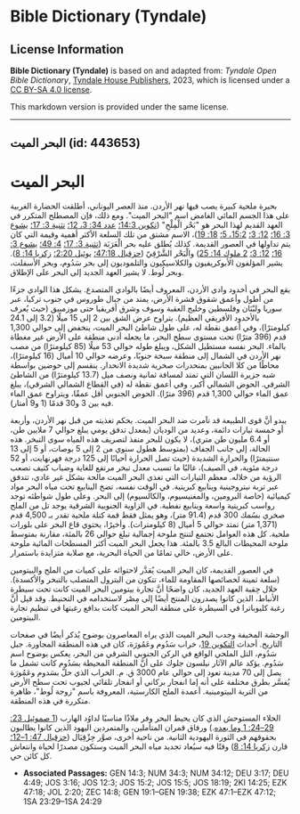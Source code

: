# Bible Dictionary (Tyndale)

## License Information

**Bible Dictionary (Tyndale)** is based on and adapted from: _Tyndale Open Bible Dictionary_, [Tyndale House Publishers](https://tyndaleopenresources.com/), 2023, which is licensed under a [CC BY-SA 4.0 license](https://creativecommons.org/licenses/by-sa/4.0/legalcode.en).

This markdown version is provided under the same license.



--------------------------------

## البحر الميت (id: 443653)

البحر الميت
===========

بحيرة ملحية كبيرة يصب فيها نهر الأردن. منذ العصر اليوناني، أطلقت الحضارة الغربية على هذا الجسم المائي الغامض اسم "البحر الميت". ومع ذلك، فإن المصطلح المتكرر في العهد القديم لهذا البحر هو "بَحْر الْمِلْحِ" ([تكوين 14:3؛](https://ref.ly/Gen14:3) [عدد 34: 3، 12؛](https://ref.ly/Num34:3,Num34:12) [تثنية 3: 17؛](https://ref.ly/Deut3:17) [يشوع 3: 16؛](https://ref.ly/Josh3:16) [12: 3؛](https://ref.ly/Josh12:3) [15:2، 5؛](https://ref.ly/Josh15:2,Josh15:5) [18: 19](https://ref.ly/Josh18:19))، الاسم مشتق من تلك السلعة الأكثر أهمية وقيمة التي كان يتم تداولها في العصور القديمة. كذلك يُطلق عليه بحر الْعَرَبَة ([تثنية 3: 17؛](https://ref.ly/Deut3:17) [4: 49؛](https://ref.ly/Deut4:49) [يشوع 3: 16؛](https://ref.ly/Josh3:16) [12: 3؛](https://ref.ly/Josh12:3) [2 ملوك 14: 25](https://ref.ly/2Kgs14:25)) والْبَحْر الشَّرْقِيّ ([حزقيال 47:18؛](https://ref.ly/Ezek47:18) [يوئيل 2:20؛](https://ref.ly/Joel2:20) [زكريا 14: 8](https://ref.ly/Zech14:8)). يشير المؤلفون الأبوكريفيون والكلاسيكيون والتلموديون إلى بحر سَدُوم، وبحر الأسفلت، وبحر لُوط. لا يشير العهد الجديد إلى البحر على الإطلاق.

يقع البحر في أخدود وادي الأردن، المعروف أيضًا بالوادي المتصدع. يشكل هذا الوادي جزءًا من أطول وأعمق شقوق قشرة الأرض، يمتد من جبال طوروس في جنوب تركيا، عبر سوريا ولبْنَان وفلسطين وخليج العقبة وسوف وشرق أفريقيا حتى موزمبيق (حيث يُعرف بالأخدود الأفريقي العظيم). يتراوح عرض الشق بين 2 إلى 15 ميلًا (3\.2 إلى 24\.1 كيلومترًا)، وفي أعمق نقطة له، على طول شاطئ البحر الميت، ينخفض إلى حوالي 1,300 قدم (396 مترًا) تحت مستوى سطح البحر، ما يجعله أدنى منطقة على الأرض غير مغطاة بالماء. البحر نفسه مستطيل الشكل، ويبلغ طوله حوالي 53 ميلًا (85 كيلومترًا) من مصب نهر الأردن في الشمال إلى منطقة سبخة جنوبًا، وعرضه حوالي 10 أميال (16 كيلومترًا)، محاطًا من كلا الجانبين بمنحدرات صخرية شديدة الانحدار. ينقسم إلى حوضين بواسطة شبه جزيرة اللسان التي تمتد لمسافة ثمانية ونصف ميل (13\.7 كيلومترًا) من الشاطئ الشرقي. الحوض الشمالي أكبر، وفي أعمق نقطة له (في القطاع الشمالي الشرقي)، يبلغ عمق الماء حوالي 1,300 قدم (396 مترًا). الحوض الجنوبي أقل عمقًا، ويتراوح عمق الماء فيه بين 3 و30 قدمًا (1 و9 أمتار).

يبدو أنَّ قوى الطبيعة قد تآمرت ضد البحر الميت. بحكم تغذيته من قبل نهر الأردن، وأربعة أو خمسة تيارات دائمة، وعديد من الوديان (بمعدل تدفق يومي يبلغ حوالي 7 ملايين طن، أو 6\.4 مليون طن متري)، لا يكون للبحر منفذ لتصريف هذه المياه سوى التبخر. هذه الحالة، إلى جانب الجفاف (بمتوسط هطول سنوي من 2 إلى 5 بوصات، أو 5 إلى 13 سنتيمترًا) والحرارة الشديدة (حيث تصل الحرارة أحيانًا إلى 125 درجة فهرنهايت، أو 52 درجة مئوية، في الصيف)، غالبًا ما تسبب معدل تبخر مرتفع للغاية وضباب كثيف تصعب الرؤية من خلاله. معظم التيارات التي تغذي البحر الميت مالحة بشكل غير عادي، تتدفق عبر تربة نيتروجينية وينابيع كبريتية. في الوقت نفسه، تضخ الينابيع تحت مياه البحر مواد كيميائية (خاصة البرومين، والمغنيسيوم، والكالسيوم) إلى البحر. وعلى طول شواطئه توجد رواسب كبريتية واسعة وينابيع نفطية. في الزاوية الجنوبية الشرقية يوجد تل من الملح صخري بسُمك 300 قدم (91\.4 متر)، وهو يمثل فقط قمة كتلة ملحية تقدر بـ 4,500 قدم (1,371 متر) تمتد حوالي 5 أميال (8 كيلومترات). وأخيرًا، يحتوي قاع البحر على بلورات ملحية. كل هذه العوامل تجتمع لتنتج ملوحة إجمالية تبلغ حوالي 26 بالمئة، مقارنة بمتوسط ملوحة المحيطات البالغ 3\.5 بالمئة. هذا يجعل البحر الميت أكثر المسطحات المائية ملوحة على الأرض، خالي تمامًا من الحياة البحرية، مع صلابة متزايدة باستمرار.

في العصور القديمة، كان البحر الميت يُقدَّر لاحتوائه على كميات من الملح والبيتومين (سلعة ثمينة لخصائصها المقاومة للماء، تتكون من البترول المتصلب بالتبخر والأكسدة). خلال حِقبة العهد الجديد، كان واضحًا أنَّ تجارة بيتومين البحر الميت كانت تحت سيطرة الأنباط، الذين كانوا يصدرون المنتج أيضًا إلى مِصْر لاستخدامه في التحنيط. وقد قيل أنَّ رغبة كليوباترا في السيطرة على منطقة البحر الميت كانت بدافع رغبتها في تنظيم تجارة البيتومين.

الوحشة المخيفة وجدب البحر الميت الذي يراه المعاصرون بوضوح يُذكر أيضًا في صفحات التاريخ. أحداث [التكوين 19](https://ref.ly/Gen19:1-Gen19:38)، خراب سَدُوم وعَمُورَة، كان في هذه المنطقة المجاورة. جبل سَدُوم، التل الملحي الواقع في الركن الجنوبي الشرقي من البحر، يعكس بوضوح اسم سَدُوم. يؤكد عالم الآثار نيلسون جلوك على أنَّ المنطقة المحيطة بسَدُوم كانت تشمل ما يصل إلى 70 مدينة تعود إلى حوالي عام 3000 ق. م. الخراب الذي حلّ بسَدوم وعَمُورَة يُفسَّر بطرق مختلفة على أنه إما انفجار بركاني أو انفجار تلقائي لجيوب تحت سطح الأرض من التربة البيتومينية. أعمدة الملح الكارستية، المعروفة باسم "زوجة لُوط"، ظاهرة متكررة في هذه المنطقة.

الخلاء المستوحش الذي كان يحيط البحر وفر ملاذًا مناسبًا لداوُد الهارب ([1 صموئيل 23: 29–24: 1 وما بعده](https://ref.ly/1Sam23:29-1Sam24:29).) ورفاق قمران المتأملين، والمتمردين اليهود الذين كانوا يطالبون بحقوقهم في الثورة اليهودية الثانية. من ناحية أخرى، صوَّر حِزْقِيَال ([حزقيال 47: 1–12؛](https://ref.ly/Ezek47:1-Ezek47:12) قارن [زكريا 14: 8](https://ref.ly/Zech14:8)) وقتًا فيه سيُعاد تجديد مياه البحر الميت وستكون مصدرًا لحياة وانتعاش كل كائن حي.

* **Associated Passages:** GEN 14:3; NUM 34:3; NUM 34:12; DEU 3:17; DEU 4:49; JOS 3:16; JOS 12:3; JOS 15:2; JOS 15:5; JOS 18:19; 2KI 14:25; EZK 47:18; JOL 2:20; ZEC 14:8; GEN 19:1–GEN 19:38; EZK 47:1–EZK 47:12; 1SA 23:29–1SA 24:29

